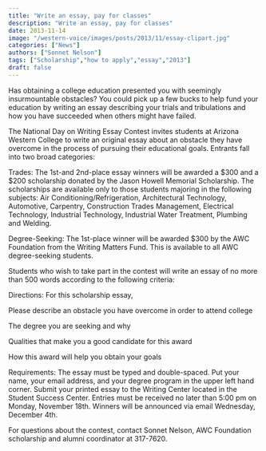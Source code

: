 ```yaml
---
title: "Write an essay, pay for classes"
description: "Write an essay, pay for classes"
date: 2013-11-14
image: "/western-voice/images/posts/2013/11/essay-clipart.jpg"
categories: ["News"]
authors: ["Sonnet Nelson"]
tags: ["Scholarship","how to apply","essay","2013"]
draft: false
---
```

Has obtaining a college education presented you with seemingly insurmountable obstacles? You could pick up a few bucks to help fund your education by writing an essay describing your trials and tribulations and how you have succeeded when others might have failed.

The National Day on Writing Essay Contest invites students at Arizona Western College to write an original essay about an obstacle they have overcome in the process of pursuing their educational goals. Entrants fall into two broad categories:

Trades: The 1st-and 2nd-place essay winners will be awarded a $300 and a $200 scholarship donated by the Jason Howell Memorial Scholarship. The scholarships are available only to those students majoring in the following subjects: Air Conditioning/Refrigeration, Architectural Technology, Automotive, Carpentry, Construction Trades Management, Electrical Technology, Industrial Technology, Industrial Water Treatment, Plumbing and Welding.

Degree-Seeking: The 1st-place winner will be awarded $300 by the AWC Foundation from the Writing Matters Fund. This is available to all AWC degree-seeking students.

Students who wish to take part in the contest will write an essay of no more than 500 words according to the following criteria:

Directions: For this scholarship essay,

Please describe an obstacle you have overcome in order to attend college

The degree you are seeking and why

Qualities that make you a good candidate for this award

How this award will help you obtain your goals

Requirements: The essay must be typed and double-spaced. Put your name, your email address, and your degree program in the upper left hand corner. Submit your printed essay to the Writing Center located in the Student Success Center. Entries must be received no later than 5:00 pm on Monday, November 18th. Winners will be announced via email Wednesday, December 4th.

For questions about the contest, contact Sonnet Nelson, AWC Foundation scholarship and alumni coordinator at 317-7620.
